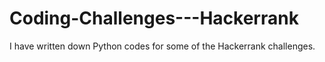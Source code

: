 # Coding-Challenges---Hackerrank

I have written down Python codes for some of the Hackerrank challenges.
